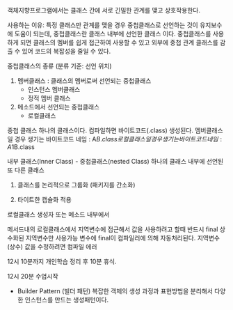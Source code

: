 객체지향프로그램에서는 클래스 간에 서로 긴밀한 관계를 맺고 상호작용한다.

사용하는 이유:
특정 클래스만 관계를 맺을 경우 중첩클래스로 선언하는 것이
유지보수에 도움이 되는데,
중첩클래스란 클래스 내부에 선언한 클래스 이다.
중첩클래스를 사용하게 되면 클래스의 멤버를 쉽게 접근하여 사용할 수 있고
외부에 중첩 관계 클래스를 감출 수 있어 코드의 복잡성을 줄일 수 있다.

중첩클래스의 종류 (분류 기준: 선언 위치)
1. 멤버클래스 : 클래스의 멤버로써 선언되는 중첩클래스
    - 인스턴스 멤버클래스
    - 정적 멤버 클래스
2.  메소드에서 선언되는 중첩클래스
    - 로컬클래스

중첩 클래스 하나의 클래스이다.
컴파일하면 바이트코드(.class) 생성된다.
멤버클래스일 경우 생기는 바이트코드 네임 : A$B.class
로컬클래스일 경우 생기는 바이트코드 네임 : A$1B.class


내부 클래스(Inner Class) - 중첩클래스(nested Class)
하나의 클래스 내부에 선언된 또 다른 클래스

1. 클래스를 논리적으로 그룹화 (패키지를 간소화)

2. 타이트한 캡슐화 적용


로컬클래스
생성자 또는 메소드 내부에서

메서드내의 로컬클래스에서 지역변수에 접근해서 값을 사용하려고 할때 반드시 final 상수화된 지역변수만 사용가능
변수에 final이 컴파일러에 의해 자동처리된다.
지역변수(상수) 값을 수정하려면 컴파일 에러

12시 10분까지 개인학습 정리 후 10분 휴식.

12시 20분 수업시작
- Builder Pattern (빌더 패턴)
  복잡한 객체의 생성 과정과 표현방법을 분리해서 다양한 인스턴스를 만드는 생성패턴이다.
